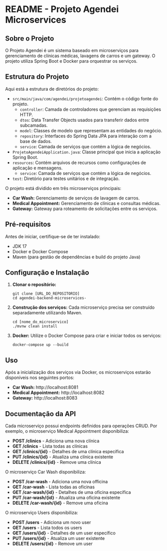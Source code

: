 # README - Projeto Agendei Microservices

## Sobre o Projeto

O Projeto Agendei é um sistema baseado em microserviços para gerenciamento de clínicas médicas, lavagens de carros e um gateway. O projeto utiliza Spring Boot e Docker para orquestrar os serviços.

## Estrutura do Projeto
Aqui está a estrutura de diretórios do projeto:

- `src/main/java/com/agendei/projetoagendei`: Contém o código fonte do projeto.
  - `controller`: Camada de controladores que gerenciam as requisições HTTP.
  - `dtos`: Data Transfer Objects usados para transferir dados entre subcamadas.
  - `model`: Classes de modelo que representam as entidades do negócio.
  - `repository`: Interfaces do Spring Data JPA para interação com a base de dados.
  - `service`: Camada de serviços que contém a lógica de negócios.
- `ProjetoAgendeiApplication.java`: Classe principal que inicia a aplicação Spring Boot.
- `resources`: Contém arquivos de recursos como configurações de aplicação e mensagens.
  - `service`: Camada de serviços que contém a lógica de negócios.
- `test`: Diretório para testes unitários e de integração.

O projeto está dividido em três microserviços principais:

- **Car Wash:** Gerenciamento de serviços de lavagem de carros.
- **Medical Appointment:** Gerenciamento de clínicas e consultas médicas.
- **Gateway:** Gateway para roteamento de solicitações entre os serviços.

## Pré-requisitos

Antes de iniciar, certifique-se de ter instalado:
- JDK 17
- Docker e Docker Compose
- Maven (para gestão de dependências e build do projeto Java)

## Configuração e Instalação

1. **Clonar o repositório:**
   ```
   git clone [URL_DO_REPOSITORIO]
   cd agendei-backend-microservices-
   ```

2. **Construção dos serviços:**
   Cada microserviço precisa ser construído separadamente utilizando Maven.
   ```
   cd [nome_do_microservico]
   ./mvnw clean install
   ```

3. **Docker:**
   Utilize o Docker Compose para criar e iniciar todos os serviços:
   ```
   docker-compose up --build
   ```

## Uso

Após a inicialização dos serviços via Docker, os microserviços estarão disponíveis nos seguintes portos:

- **Car Wash:** http://localhost:8081
- **Medical Appointment:** http://localhost:8082
- **Gateway:** http://localhost:8083

## Documentação da API

Cada microserviço possui endpoints definidos para operações CRUD. 
Por exemplo, o microserviço Medical Appointment disponibiliza:

- **POST /clinics** - Adiciona uma nova clínica
- **GET /clinics** - Lista todas as clínicas
- **GET /clinics/{id}** - Detalhes de uma clínica específica
- **PUT /clinics/{id}** - Atualiza uma clínica existente
- **DELETE /clinics/{id}** - Remove uma clínica

O microserviço Car Wash disponibiliza:

- **POST /car-wash** - Adiciona uma nova officina
- **GET /car-wash** - Lista todas as oficinas
- **GET /car-wash/{id}** - Detalhes de uma oficina específica
- **PUT /car-wash/{id}** - Atualiza uma oficina existente
- **DELETE /car-wash/{id}** - Remove uma oficina

O microserviço Users disponibiliza:

- **POST /users** - Adiciona um novo user
- **GET /users** - Lista todos os users
- **GET /users/{id}** - Detalhes de um user específico
- **PUT /users/{id}** - Atualiza um user existente
- **DELETE /users/{id}** - Remove um user